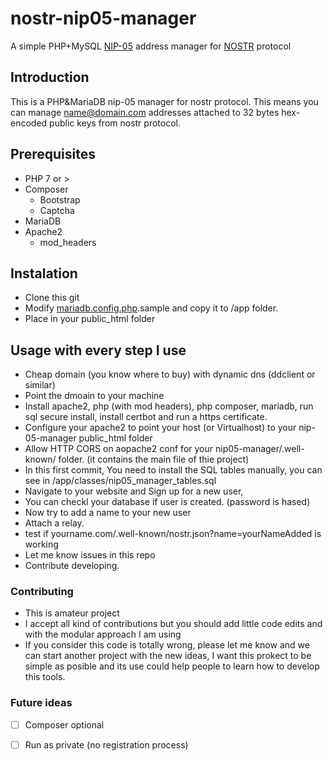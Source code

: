 # nostr-nip05-manager
A simple PHP+MySQL [NIP-05](https://nips.be/5/) address manager for [NOSTR](https://github.com/nostr-protocol/nostr) protocol

## Introduction
This is a PHP&MariaDB nip-05 manager for nostr protocol. This means you can manage name@domain.com addresses attached to 32 bytes hex-encoded public keys from nostr protocol.

## Prerequisites
- PHP 7 or >
- Composer
    - Bootstrap
    - Captcha
- MariaDB
- Apache2
    -  mod_headers

## Instalation 
- Clone this git
- Modify [mariadb.config.php](app/mariadb.class.php).sample and copy it to /app folder.
- Place in your public_html folder


## Usage with every step I use
- Cheap domain (you know where to buy) with dynamic dns (ddclient or similar)
- Point the dmoain to your machine
- Install apache2, php (with mod headers), php composer, mariadb, run sql secure install, install certbot and run a https certificate.
- Configure your apache2 to point your host (or Virtualhost) to your nip-05-manager public_html folder
- Allow HTTP CORS on aopache2 conf for your nip05-manager/.well-known/ folder. (it contains the main file of thie project)
- In this first commit, You need to install the SQL tables manually, you can see in /app/classes/nip05_manager_tables.sql
- Navigate to your website and Sign up for a new user, 
- You can checkl your database if user is created. (password is hased)
- Now try to add a name to your new user
- Attach a relay.
- test if yourname.com/.well-known/nostr.json?name=yourNameAdded is working
- Let me know issues in this repo
- Contribute developing.

### Contributing
- This is amateur project
- I accept all kind of contributions but you should add little code edits and with the modular approach I am using
- If you consider this code is totally wrong, please let me know and we can start another project with the new ideas, I want this prokect to be simple as posible and its use could help people to learn how to develop this tools.

### Future ideas

- [ ] Composer optional
- [ ] Run as private (no registration process)

